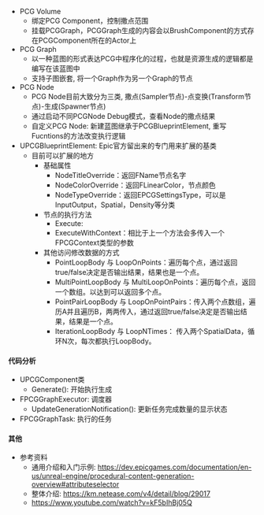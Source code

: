 - PCG Volume
	- 绑定PCG Component，控制撒点范围
	- 挂载PCGGraph，PCGGraph生成的内容会以BrushComponent的方式存在PCGComponent所在的Actor上
- PCG Graph
	- 以一种蓝图的形式表达PCG中程序化的过程，也就是资源生成的逻辑都是编写在该蓝图中
	- 支持子图嵌套, 将一个Graph作为另一个Graph的节点
- PCG Node
	- PCG Node目前大致分为三类, 撒点(Sampler节点)-点变换(Transform节点)-生成(Spawner节点)
	- 通过启动不同PCGNode Debug模式，查看Node的撒点结果
	- 自定义PCG Node: 新建蓝图继承于PCGBlueprintElement, 重写Fucntions的方法改变执行逻辑
- UPCGBlueprintElement: Epic官方留出来的专门用来扩展的基类
	- 目前可以扩展的地方
		- 基础属性
			- NodeTitleOverride：返回FName节点名字
			- NodeColorOverride：返回FLinearColor，节点颜色
			- NodeTypeOverride：返回EPCGSettingsType，可以是InputOutput，Spatial，Density等分类
		- 节点的执行方法
			- Execute:
			- ExecuteWithContext：相比于上一个方法会多传入一个FPCGContext类型的参数
		- 其他访问修改数据的方式
			- PointLoopBody 与 LoopOnPoints：遍历每个点，通过返回true/false决定是否输出结果，结果也是一个点。
			- MultiPointLoopBody 与 MultiLoopOnPoints：遍历每个点，返回一个数组。以达到可以返回多个点。
			- PointPairLoopBody 与 LoopOnPointPairs：传入两个点数组，遍历A并且遍历B，两两传入，通过返回true/false决定是否输出结果，结果是一个点。
			- IterationLoopBody 与 LoopNTimes： 传入两个SpatialData，循环N次，每次都执行LoopBody。

#### 代码分析
- UPCGComponent类
	- Generate(): 开始执行生成
- FPCGGraphExecutor: 调度器
	- UpdateGenerationNotification(): 更新任务完成数量的显示状态
- FPCGGraphTask: 执行的任务


#### 其他
- 参考资料
	- 通用介绍和入门示例: https://dev.epicgames.com/documentation/en-us/unreal-engine/procedural-content-generation-overview#attributeselector
	- 整体介绍: https://km.netease.com/v4/detail/blog/29017
	- https://www.youtube.com/watch?v=kF5bIhBj05Q